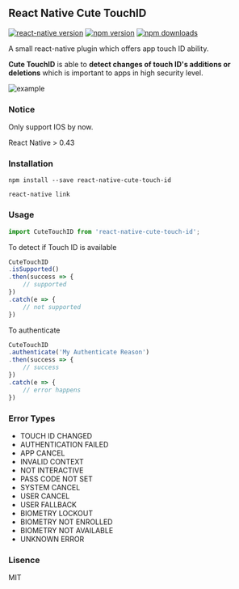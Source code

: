 ## React Native Cute TouchID
[![react-native version](https://img.shields.io/badge/react--native-0.43-blue.svg?style=flat-square)](http://facebook.github.io/react-native/releases/0.43)
[![npm version](https://img.shields.io/npm/v/react-native-cute-touch-id.svg?style=flat-square)](https://www.npmjs.com/package/react-native-cute-touch-id)
[![npm downloads](https://img.shields.io/npm/dm/react-native-cute-touch-id.svg?style=flat-square)](https://www.npmjs.com/package/react-native-cute-touch-id)

A small react-native plugin which offers app touch ID ability.

**Cute TouchID** is able to **detect changes of touch ID's additions or deletions** which is important to apps in high security level.

![example](https://raw.githubusercontent.com/captainwz/react-native-cute-touch-id/master/touchid.gif)

### Notice

Only support IOS by now.

React Native > 0.43

### Installation
```shell
npm install --save react-native-cute-touch-id

react-native link
```

### Usage
```jsx
import CuteTouchID from 'react-native-cute-touch-id';
```

To detect if Touch ID is available

```jsx
CuteTouchID
.isSupported()
.then(success => {
	// supported
})
.catch(e => {
	// not supported
})
```

To authenticate

```jsx
CuteTouchID
.authenticate('My Authenticate Reason')
.then(success => {
	// success
})
.catch(e => {
	// error happens
})
```

### Error Types
* TOUCH ID CHANGED
* AUTHENTICATION FAILED
* APP CANCEL
* INVALID CONTEXT
* NOT INTERACTIVE
* PASS CODE NOT SET
* SYSTEM CANCEL
* USER CANCEL
* USER FALLBACK
* BIOMETRY LOCKOUT
* BIOMETRY NOT ENROLLED
* BIOMETRY NOT AVAILABLE
* UNKNOWN ERROR

### Lisence
MIT
